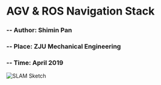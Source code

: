 # AGV & ROS Navigation Stack
### -- Author: Shimin Pan
### -- Place: ZJU Mechanical Engineering
### -- Time: April 2019


![SLAM Sketch](../AGV_ROS/markdown/slam.png)




